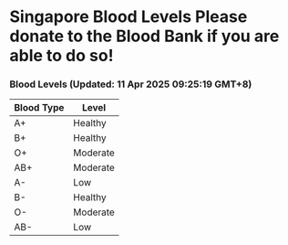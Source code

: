 Singapore Blood Levels
 Please donate to the Blood Bank if you are able to do so!
================================================================================================================================

### Blood Levels (Updated: 11 Apr 2025 09:25:19 GMT+8)
| Blood Type | Level     |
|------------|-----------|
| A+     | Healthy |
| B+     | Healthy |
| O+     | Moderate |
| AB+     | Moderate |
| A-     | Low |
| B-     | Healthy |
| O-     | Moderate |
| AB-     | Low |
